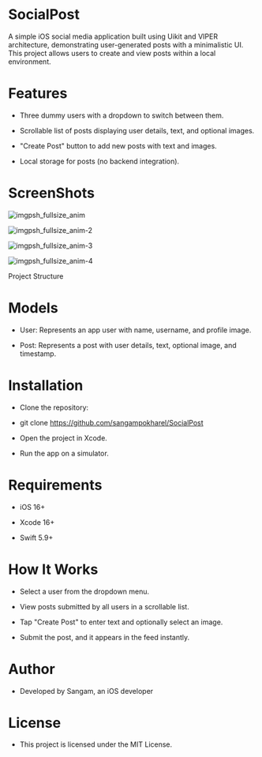 # SocialPost

A simple iOS social media application built using Uikit and VIPER architecture, demonstrating user-generated posts with a minimalistic UI. This project allows users to create and view posts within a local environment.

# Features

- Three dummy users with a dropdown to switch between them.

- Scrollable list of posts displaying user details, text, and optional images.

- "Create Post" button to add new posts with text and images.

- Local storage for posts (no backend integration).

# ScreenShots

![imgpsh_fullsize_anim](https://github.com/user-attachments/assets/5bcd2f7e-f8cd-4301-8f11-5b66fa0f1e99)

![imgpsh_fullsize_anim-2](https://github.com/user-attachments/assets/93c2f057-715f-4874-b547-a9d7950b1764)

![imgpsh_fullsize_anim-3](https://github.com/user-attachments/assets/3f3966d6-8692-4019-bd03-72b22731398f)

![imgpsh_fullsize_anim-4](https://github.com/user-attachments/assets/11ff505d-6fce-4b42-8215-a8b846497554)

Project Structure

# Models

- User: Represents an app user with name, username, and profile image.

- Post: Represents a post with user details, text, optional image, and timestamp.

# Installation

- Clone the repository:

- git clone https://github.com/sangampokharel/SocialPost

- Open the project in Xcode.

- Run the app on a simulator.

# Requirements

- iOS 16+

- Xcode 16+

- Swift 5.9+

# How It Works

- Select a user from the dropdown menu.

- View posts submitted by all users in a scrollable list.

- Tap "Create Post" to enter text and optionally select an image.

- Submit the post, and it appears in the feed instantly.


# Author

- Developed by Sangam, an iOS developer 

# License

- This project is licensed under the MIT License.
